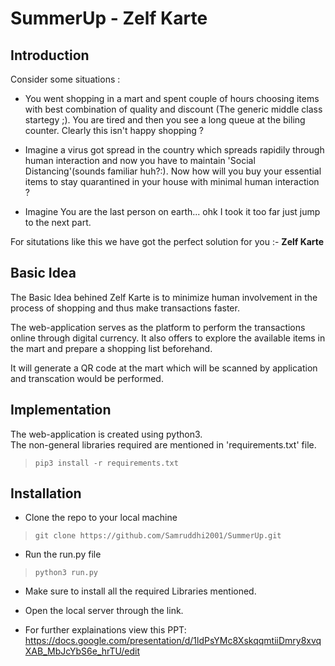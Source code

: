 # SummerUp - Zelf Karte

## Introduction
Consider some situations : 


* You went shopping in a mart and spent couple of hours choosing items with best combination of quality and discount (The generic middle class startegy ;). You are tired and then you see a long queue at the biling counter. Clearly this isn't happy shopping ?


* Imagine a virus got spread in the country which spreads rapidily through human interaction and now you have to maintain 'Social Distancing'(sounds familiar huh?:). Now how will you buy your essential items to stay quarantined in your house with minimal human interaction ?


* Imagine You are the last person on earth... ohk I took it too far just jump to the next part.

For situtations like this we have got the perfect solution for you :- **Zelf Karte**

## Basic Idea
The Basic Idea behined Zelf Karte is to minimize human involvement in the process of shopping and thus make transactions faster.

The web-application serves as the platform to perform the transactions online through digital currency. It also offers to explore the available items in the mart and prepare a shopping list beforehand.

It will generate a QR code at the mart which will be scanned by application and transcation would be performed.

## Implementation
The web-application is created using python3.  
The non-general libraries required are mentioned in 'requirements.txt' file.
> `pip3 install -r requirements.txt`

## Installation
* Clone the repo to your local machine 
> `git clone https://github.com/Samruddhi2001/SummerUp.git`
* Run the run.py file 
> `python3 run.py`
* Make sure to install all the required Libraries mentioned.
* Open the local server through the link.

* For further explainations view this PPT: 
https://docs.google.com/presentation/d/1ldPsYMc8XskqqmtiiDmry8xvqXAB_MbJcYbS6e_hrTU/edit
